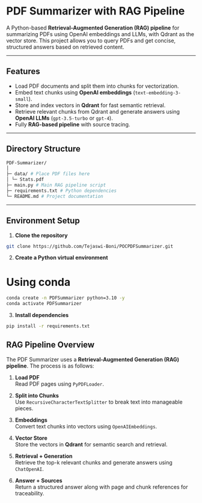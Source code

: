# PDF Summarizer with RAG Pipeline

A Python-based **Retrieval-Augmented Generation (RAG) pipeline** for summarizing PDFs using OpenAI embeddings and LLMs, with Qdrant as the vector store. This project allows you to query PDFs and get concise, structured answers based on retrieved content.

---

## Features

- Load PDF documents and split them into chunks for vectorization.
- Embed text chunks using **OpenAI embeddings** (`text-embedding-3-small`).
- Store and index vectors in **Qdrant** for fast semantic retrieval.
- Retrieve relevant chunks from Qdrant and generate answers using **OpenAI LLMs** (`gpt-3.5-turbo` or `gpt-4`).
- Fully **RAG-based pipeline** with source tracing.

---

## Directory Structure

```bash
PDF-Summarizer/
│
├─ data/ # Place PDF files here
│ └─ Stats.pdf
├─ main.py # Main RAG pipeline script
├─ requirements.txt # Python dependencies
└─ README.md # Project documentation
```

---

## Environment Setup

1. **Clone the repository**

```bash
git clone https://github.com/Tejaswi-Boni/POCPDFSummarizer.git
```

2.  **Create a Python virtual environment**

# Using conda

```bash
conda create -n PDFSummarizer python=3.10 -y
conda activate PDFSummarizer
```

3.  **Install dependencies**

```bash
pip install -r requirements.txt
```

## RAG Pipeline Overview

The PDF Summarizer uses a **Retrieval-Augmented Generation (RAG) pipeline**. The process is as follows:

1. **Load PDF**  
   Read PDF pages using `PyPDFLoader`.

2. **Split into Chunks**  
   Use `RecursiveCharacterTextSplitter` to break text into manageable pieces.

3. **Embeddings**  
   Convert text chunks into vectors using `OpenAIEmbeddings`.

4. **Vector Store**  
   Store the vectors in **Qdrant** for semantic search and retrieval.

5. **Retrieval + Generation**  
   Retrieve the top-k relevant chunks and generate answers using `ChatOpenAI`.

6. **Answer + Sources**  
   Return a structured answer along with page and chunk references for traceability.
